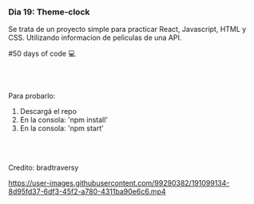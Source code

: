 ### Dia 19: Theme-clock

Se trata de un proyecto simple para practicar React, Javascript, HTML y CSS. Utilizando informacion de peliculas de una API.


#50 days of code 💻

<br></br>


Para probarlo:
1. Descargá el repo
2. En la consola: 'npm install'
3. En la consola: 'npm start'

<br></br>



Credito: bradtraversy

https://user-images.githubusercontent.com/99290382/191099134-8d95fd37-6df3-45f2-a780-4311ba90e6c6.mp4

